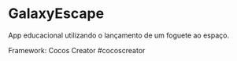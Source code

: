 # GalaxyEscape
App educacional utilizando o lançamento de um foguete ao espaço.

Framework: Cocos Creator
#cocoscreator
